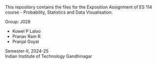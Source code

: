 This repository contains the files for the Exposition Assignment of ES 114 course - Probability, Statistics and Data Visualisation.

Group: J028
- Kowel P Laloo
- Pranav Ram R
- Pranjal Goyal  

Semester-II, 2024-25  
Indian Institute of Technology Gandhinagar
